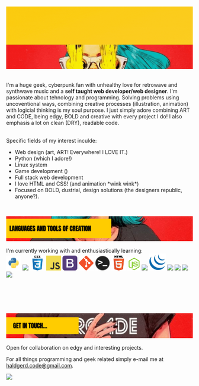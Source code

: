 <!--
**Haldgerd/Haldgerd** is a ✨ _special_ ✨ repository because its `README.md` (this file) appears on your GitHub profile.-->

![Haldgerd Banner](./Images/Haldgerd_banner_yellow.gif)
<br><br>

<div align="left">
  I'm a huge geek, cyberpunk fan with unhealthy love for retrowave and synthwave music and a <strong>self taught web developer/web designer</strong>. I'm passionate about tehnology and programming. Solving problems using uncoventional ways, combining creative processes (illustration, animation)  with logicial thinking is my soul purpose. I just simply adore combining ART and CODE, being edgy, BOLD and creative with every project I do! I also emphasis a lot on clean (DRY), readable code.<br><br>

Specific fields of my interest inculde:

  <ul>
    <li>Web design (art, ART! Everywhere! I LOVE IT.)
    <li>Python (which I adore!)</span></li>
    <li>Linux system</li>
    <li>Game development ()</li>
    <li>Full stack web development</li>
    <li>I love HTML and CSS! (and animation *wink wink*)</li>
    <li>Focused on BOLD, dustrial, design solutions (the designers republic, anyone?).</li>
  </ul>
</div>
<br>

![languages banner](./Images/language_banner.png)
<br>

<div align="left">
  I'm currently working with and enthusiastically learning:
  <br>
  <img src="https://raw.githubusercontent.com/github/explore/80688e429a7d4ef2fca1e82350fe8e3517d3494d/topics/python/python.png" height="40">
  <img src="https://caktus-website-production-2015.s3.amazonaws.com/media/blog-images/logo.png" height="40px">
  <img src="https://raw.githubusercontent.com/github/explore/80688e429a7d4ef2fca1e82350fe8e3517d3494d/topics/css/css.png" height="40">
  <img src="https://raw.githubusercontent.com/github/explore/80688e429a7d4ef2fca1e82350fe8e3517d3494d/topics/javascript/javascript.png" height="40">
  <img src="https://raw.githubusercontent.com/github/explore/80688e429a7d4ef2fca1e82350fe8e3517d3494d/topics/bootstrap/bootstrap.png" height="40">
  <img src="https://raw.githubusercontent.com/devicons/devicon/c5378d6c2510ffa0b3e4475af95618a8048d6cf1/icons/git/git-original.svg" style="max-width:100%;" height="40px">
  <img src="https://raw.githubusercontent.com/github/explore/80688e429a7d4ef2fca1e82350fe8e3517d3494d/topics/terminal/terminal.png" height="40">
  <img src="https://raw.githubusercontent.com/github/explore/80688e429a7d4ef2fca1e82350fe8e3517d3494d/topics/html/html.png" height="40">
  <img src="https://raw.githubusercontent.com/devicons/devicon/d00d0969292a6569d45b06d3f350f463a0107b0d/icons/nodejs/nodejs-original.svg" alt="nodejs" style="max-width:100%;" width="35" height="35">
  <img src="https://camo.githubusercontent.com/9f1816fe8f44878d77803324ce8e3e1c4d2afc4e3f167b237e93848d3597d4fc/68747470733a2f2f75706c6f61642e77696b696d656469612e6f72672f77696b6970656469612f636f6d6d6f6e732f7468756d622f392f39612f56697375616c5f53747564696f5f436f64655f312e33355f69636f6e2e7376672f3130323470782d56697375616c5f53747564696f5f436f64655f312e33355f69636f6e2e7376672e706e67" data-canonical-src="https://upload.wikimedia.org/wikipedia/commons/thumb/9/9a/Visual_Studio_Code_1.35_icon.svg/1024px-Visual_Studio_Code_1.35_icon.svg.png" height="40px">
  <img src="https://raw.githubusercontent.com/devicons/devicon/master/icons/jquery/jquery-original.svg" style="max-width:100%;" width="45px">
  <img src="https://icons-for-free.com/iconfiles/png/512/design+development+facebook+framework+mobile+react+icon-1320165723839064798.png" height="45px">
  <img src="https://camo.githubusercontent.com/b1d15b3f9be55042d0d387f7fc96c8ffb37186f731c5eb3e9af6c15d5288e404/68747470733a2f2f616e64726577736d697468646576656c6f7065722e636f6d2f696d672f736173732d6e65772e34633164643930662e706e67" height="45px">
    <img src="https://icons-for-free.com/iconfiles/png/512/svelte-1324440239957239218.png" height="45px">
   <img src="https://camo.githubusercontent.com/a86a8278da4c5b5a43330e1ea28e6ba050007a837128b5dff5b35d5ff0f1248a/68747470733a2f2f63646e2d696d616765732d312e6d656469756d2e636f6d2f6d61782f313630302f312a365867664443566e3831415958363858766432492d674032782e706e67" height="45px">


  <br><br>

</div>
<!--<div>
  <h1>PROJECTS AND DESIGNS banner</h1>
  <p>Bold designs and edgy colors.</p></p>-->

</div>
<br>

![contact banner](./Images/contact_banner3.png)
<br>

<p>Open for collaboration on edgy and interesting projects.

For all things programming and geek related simply e-mail me at <a style="color: yellow;">haldgerd.code@gmail.com</a>.</p>

<a href="https://codepen.io/Haldgerd"><img src="https://cdn0.iconfinder.com/data/icons/social-media-2091/100/social-32-512.png" height="50px"></a>
